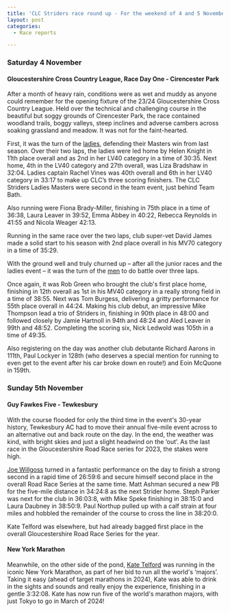 ```yaml
---
title: 'CLC Striders race round up - For the weekend of 4 and 5 November 2023'
layout: post
categories:
  - Race reports

---
```


### Saturday 4 November

#### Gloucestershire Cross Country League, Race Day One - Cirencester Park 

After a month of heavy rain, conditions were as wet and muddy as anyone could remember for the opening fixture of the 23/24 Gloucestershire Cross Country League. Held over the technical and challenging course in the beautiful but soggy grounds of Cirencester Park, the race contained woodland trails, boggy valleys, steep inclines and adverse cambers across soaking grassland and meadow. It was not for the faint-hearted.

First, it was the turn of the [ladies](/images/2023/11/2023-11-06-Ladies-XC.jpg "ladies"), defending their Masters win from last season. Over their two laps, the ladies were led home by Helen Knight in 11th place overall and as 2nd in her LV40 category in a time of 30:35. Next home, 4th in the LV40 category and 27th overall, was Liza Bradshaw in 32:04. Ladies captain Rachel Vines was 40th overall and 6th in her LV40 category in 33:17 to make up CLC’s three scoring finishers. The CLC Striders Ladies Masters were second in the team event, just behind Team Bath.

Also running were Fiona Brady-Miller, finishing in 75th place in a time of 36:38, Laura Leaver in 39:52, Emma Abbey in 40:22, Rebecca Reynolds in 41:55 and Nicola Weager 42:13. 

Running in the same race over the two laps, club super-vet David James made a solid start to his season with 2nd place overall in his MV70 category in a time of 35:29.

With the ground well and truly churned up – after all the junior races and the ladies event – it was the turn of the [men](/images/2023/11/2023-11-06-Mens-XC.JPG "men") to do battle over three laps.

Once again, it was Rob Green who brought the club's first place home, finishing in 12th overall as 1st in his MV40 category in a really strong field in a time of 38:55. Next was Tom Burgess, delivering a gritty performance for 55th place overall in 44:24. Making his club debut, an impressive Mike Thompson lead a trio of Striders in, finishing in 90th place in 48:00 and followed closely by Jamie Hartnoll in 94th and 48:24 and Aled Leaver in 99th and 48:52. Completing the scoring six, Nick Ledwold was 105th in a time of 49:35.

Also registering on the day was another club debutante Richard Aarons in 111th, Paul Lockyer in 128th (who deserves a special mention for running to even get to the event after his car broke down en route!) and Eoin McQuone in 159th.

### Sunday 5th November 

#### Guy Fawkes Five - Tewkesbury

With the course flooded for only the third time in the event's 30-year history, Tewkesbury AC had to move their annual five-mile event across to an alternative out and back route on the day. In the end, the weather was kind, with bright skies and just a slight headwind on the ‘out’. As the last race in the Gloucestershire Road Race series for 2023, the stakes were high.

[Joe Willgoss](/images/2023/11/2023-11-06-GF5.jpg "Joe Willgoss") turned in a fantastic performance on the day to finish a strong second in a rapid time of 26:59:6 and secure himself second place in the overall Road Race Series at the same time. Matt Ashman secured a new PB for the five-mile distance in 34:24:8 as the next Strider home. Steph Parker was next for the club in 36:03:8, with Mike Speke finishing in 38:15:0 and Laura Daubney in 38:50:9. Paul Northup pulled up with a calf strain at four miles and hobbled the remainder of the course to cross the line in 38:20:0.

Kate Telford was elsewhere, but had already bagged first place in the overall Gloucestershire Road Race Series for the year. 

#### New York Marathon

Meanwhile, on the other side of the pond, [Kate Telford](/images/2023/11/2023-11-06-NY-marathon.jpg "Kate Telford") was running in the iconic New York Marathon, as part of her bid to run all the world's ‘majors’. Taking it easy (ahead of target marathons in 2024), Kate was able to drink in the sights and sounds and really enjoy the experience, finishing in a gentle 3:32:08. Kate has now run five of the world's marathon majors, with just Tokyo to go in March of 2024!
